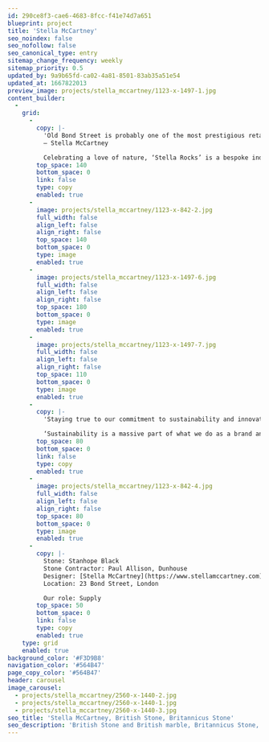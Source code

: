 ```yaml
---
id: 290ce8f3-cae6-4683-8fcc-f41e74d7a651
blueprint: project
title: 'Stella McCartney'
seo_noindex: false
seo_nofollow: false
seo_canonical_type: entry
sitemap_change_frequency: weekly
sitemap_priority: 0.5
updated_by: 9a9b65fd-ca02-4a81-8501-83ab35a51e54
updated_at: 1667822013
preview_image: projects/stella_mccartney/1123-x-1497-1.jpg
content_builder:
  -
    grid:
      -
        copy: |-
          'Old Bond Street is probably one of the most prestigious retail locations in the world. And for me being born and bred in London and having our business headquarters there and design studio, it’s incredibly prestigious for us; and I feel we’ve arrived.’ 
          — Stella McCartney

          Celebrating a love of nature, ‘Stella Rocks’ is a bespoke indoor rockery installation on the ground floor consisting of black Stanhope Black limestone from a quarry in Durham and rocks straight from the McCartney farm in Campbeltown.
        top_space: 140
        bottom_space: 0
        link: false
        type: copy
        enabled: true
      -
        image: projects/stella_mccartney/1123-x-842-2.jpg
        full_width: false
        align_left: false
        align_right: false
        top_space: 140
        bottom_space: 0
        type: image
        enabled: true
      -
        image: projects/stella_mccartney/1123-x-1497-6.jpg
        full_width: false
        align_left: false
        align_right: false
        top_space: 180
        bottom_space: 0
        type: image
        enabled: true
      -
        image: projects/stella_mccartney/1123-x-1497-7.jpg
        full_width: false
        align_left: false
        align_right: false
        top_space: 110
        bottom_space: 0
        type: image
        enabled: true
      -
        copy: |-
          'Staying true to our commitment to sustainability and innovation, every effort has been made to move away from traditional luxury materials, using handmade, organic, and sustainably sourced elements in the new store design to echo the same approach as our collections. Reiterating a sustainable approach to design.' Stella says.

          ‘Sustainability is a massive part of what we do as a brand and therefore also a massive part of this store.’
        top_space: 80
        bottom_space: 0
        link: false
        type: copy
        enabled: true
      -
        image: projects/stella_mccartney/1123-x-842-4.jpg
        full_width: false
        align_left: false
        align_right: false
        top_space: 80
        bottom_space: 0
        type: image
        enabled: true
      -
        copy: |-
          Stone: Stanhope Black
          Stone Contractor: Paul Allison, Dunhouse
          Designer: [Stella McCartney](https://www.stellamccartney.com)
          Location: 23 Bond Street, London

          Our role: Supply
        top_space: 50
        bottom_space: 0
        link: false
        type: copy
        enabled: true
    type: grid
    enabled: true
background_color: '#F3D9B8'
navigation_color: '#564B47'
page_copy_color: '#564B47'
header: carousel
image_carousel:
  - projects/stella_mccartney/2560-x-1440-2.jpg
  - projects/stella_mccartney/2560-x-1440-1.jpg
  - projects/stella_mccartney/2560-x-1440-3.jpg
seo_title: 'Stella McCartney, British Stone, Britannicus Stone'
seo_description: 'British Stone and British marble, Britannicus Stone, The Shining Stones of Britain. British polished stone. Stella McCartney, Stella''s Stones, Stanhope Black.'
---
```

